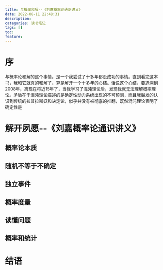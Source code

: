 ```yaml
---
title: 与概率和解--《刘嘉概率论通识讲义》
date: 2022-06-11 22:48:31
description: 
categories: 读书笔记
tags: [] 
toc: 
feature: 
---
```


# 序
与概率论和解的这个事情，是一个我尝试了十多年都没成功的事情。直到看完这本书，我和它就真的和解了，算是解开一个十多年的心结。话说这个心结，要追溯到2008年，离现在将近15年了，当我学习了混沌理论后，发现我就无法理解概率理论。矛盾在于混沌理论描述的是确定性动力系统出现的不可预测，而且我越发的认识到传统的拉普拉斯妖和决定论，似乎并没有被彻底的推翻，既然混沌理论表明了确定性是

<!-- more -->

# 解开夙愿--《刘嘉概率论通识讲义》



## 概率论本质





## 随机不等于不确定





## 独立事件





## 概率度量





## 读懂问题





## 概率和统计



# 结语